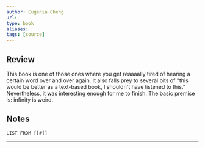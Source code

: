 ```yaml
---
author: Eugenia Cheng
url: 
type: book
aliases: 
tags: [source]
---
```

## Review
This book is one of those ones where you get reaaaally tired of hearing a certain word over and over again. It also falls prey to several bits of "this would be better as a text-based book, I shouldn't have listened to this." Nevertheless, it was interesting enough for me to finish. The basic premise is: infinity is weird.

## Notes
```dataview
LIST FROM [[#]]
```

---